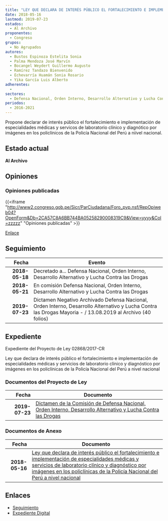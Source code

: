 ```yaml
---
title: "LEY QUE DECLARA DE INTERÉS PÚBLICO EL FORTALECIMIENTO E IMPLEMENTACIÓN DE ESPECIALIDADES MÉDICAS Y SERVICIOS DE LABORATORIO CLÍNICO Y DIAGNÓSTICO POR IMÁGENES EN LOS POLICLÍNICOS DE LA POLICÍA NACIONAL DEL PERÚ A NIVEL NACIONAL"
date: 2018-05-16
lastmod: 2019-07-23
estados: 
  - Al Archivo
proponentes: 
  - Congreso
grupos: 
  - No Agrupados
autores: 
  - Bustos Espinoza Estelita Sonia
  - Palma Mendoza José Marvín
  - Bocangel Weydert Guillermo Augusto
  - Ramírez Tandazo Bienvenido
  - Echevarría Huamán Sonia Rosario
  - Yika García Luis Alberto
adherentes: 
  - 
sectores: 
  - Defensa Nacional, Orden Interno, Desarrollo Alternativo y Lucha Contra las Drogas
periodos: 
  - 2016-2021
---
```


Propone declarar de interés público el fortalecimiento e implementación de especialidades médicas y servicos de laboratorio clínico y diagnótico por imágenes en los policlínicos de la Policía Nacional del Perú a niivel nacional.


## Estado actual

**Al Archivo**

## Opiniones

### Opiniones publicadas

{{<iframe "http://www2.congreso.gob.pe/Sicr/ParCiudadana/Foro_pvp.nsf/RepOpiweb04?OpenForm&Db=2CA57C8A6BB744BA05258290008319C9&View=yyyy&Col=zzzzz" "Opiniones publicadas" >}}

[Enlace](http://www2.congreso.gob.pe/Sicr/ParCiudadana/Foro_pvp.nsf/RepOpiweb04?OpenForm&Db=2CA57C8A6BB744BA05258290008319C9&View=yyyy&Col=zzzzz)

## Seguimiento

| Fecha | Evento |
|------:|--------|
| **2018-05-18** | Decretado a... Defensa Nacional, Orden Interno, Desarrollo Alternativo y Lucha Contra las Drogas|
| **2018-05-21** | En comisión Defensa Nacional, Orden Interno, Desarrollo Alternativo y Lucha Contra las Drogas|
| **2019-07-23** | Dictamen Negativo Archivado Defensa Nacional, Orden Interno, Desarrollo Alternativo y Lucha Contra las Drogas Mayoria - / 13.08.2019 al Archivo (40 folios)|


## Expediente

Expediente del Proyecto de Ley 02868/2017-CR

Ley que declara de interés público el fortalecimiento e implementación de especialidades médicas y servicios de laboratorio clínico y diagnóstico por imágenes en los policlínicas de la Policía Nacional del Perú a nivel nacional


### Documentos del Proyecto de Ley

| Fecha | Documento |
|------:|--------|
| **2019-07-23** | [Dictamen de la Comisión de Defensa Nacional, Orden Interno, Desarrollo Alternativo y Lucha Contra las Drogas](http://www.leyes.congreso.gob.pe/Documentos/2016_2021/Dictamenes/Proyectos_de_Ley/02868DC07MAY20190723.pdf) |

### Documentos de Anexo

| Fecha | Documento |
|------:|--------|
| **2018-05-16** | [Ley que declara de interés público el fortalecimiento e implementación de especialidades médicas y servicios de laboratorio clínico y diagnóstico por imágenes en los policlínicas de la Policía Nacional del Perú a nivel nacional](http://www.leyes.congreso.gob.pe/Documentos/2016_2021/Proyectos_de_Ley_y_de_Resoluciones_Legislativas/PL0286820180516.PDF) |

## Enlaces 

- [Seguimiento](http://www2.congreso.gob.pe/Sicr/TraDocEstProc/CLProLey2016.nsf/f7fff46988ca05b1052578e100829cc7/a501722a956405620525828f007c757b?OpenDocument)
- [Expediente Digital](http://www2.congreso.gob.pe/Sicr/TraDocEstProc/CLProLey2016.nsf/f7fff46988ca05b1052578e100829cc7/a501722a956405620525828f007c757b?OpenDocument&Click=05257FB7005EB655.eb71d0cf91d8294e05256cdf006b5706/$Body/0.1C6C)
